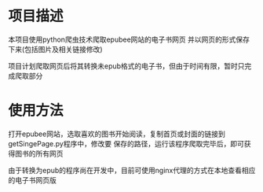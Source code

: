 # 项目描述
本项目使用python爬虫技术爬取epubee网站的电子书网页
并以网页的形式保存下来(包括图片及相关链接修改)

项目计划爬取网页后将其转换未epub格式的电子书，但由于时间有限，暂时只完成爬取部分


# 使用方法
打开epubee网站，选取喜欢的图书开始阅读，复制首页或封面的链接到getSingePage.py程序中，修改要
保存的路径，运行该程序爬取完毕后，即可获得图书的所有网页

由于转换为epub的程序尚在开发中，目前可使用nginx代理的方式在本地查看相应的电子书网页版